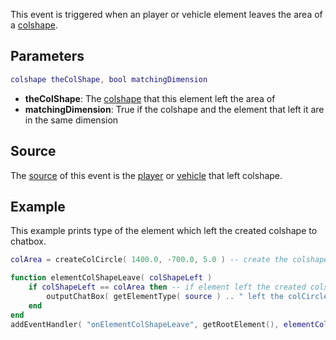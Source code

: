 This event is triggered when an player or vehicle element leaves the area of a [colshape](/docs/colshape.md "wikilink").

Parameters
----------

``` lua
colshape theColShape, bool matchingDimension
```

-   **theColShape**: The [colshape](/docs/colshape.md "wikilink") that this element left the area of
-   **matchingDimension**: True if the colshape and the element that left it are in the same dimension

Source
------

The [source](/docs/event_system#Event_source.md "wikilink") of this event is the [player](/player.md "wikilink") or [vehicle](/vehicle.md "wikilink") that left colshape.

Example
-------

This example prints type of the element which left the created colshape to chatbox.

``` lua
colArea = createColCircle( 1400.0, -700.0, 5.0 ) -- create the colshape

function elementColShapeLeave( colShapeLeft )
    if colShapeLeft == colArea then -- if element left the created colshape
        outputChatBox( getElementType( source ) .. " left the colCircle!" ) -- print the type of the element to chatbox
    end
end
addEventHandler( "onElementColShapeLeave", getRootElement(), elementColShapeLeave ) -- add a handler function for the event
```
